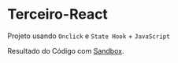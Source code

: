 # Terceiro-React
Projeto usando ```Onclick``` e ```State Hook``` + ```JavaScript```

Resultado do Código com [Sandbox](https://qjucn0.csb.app/).
